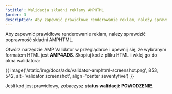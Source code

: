 ```yaml
---
'$title': Walidacja składni reklamy AMPHTML
$order: 3
description: Aby zapewnić prawidłowe renderowanie reklam, należy sprawdzić poprawność składni AMPHTML. Otwórz narzędzie AMP Validator w przeglądarce i upewnij się, że wybranym formatem HTML jest AMP4ADS.
---
```


Aby zapewnić prawidłowe renderowanie reklam, należy sprawdzić poprawność składni AMPHTML.

Otwórz narzędzie <a>AMP Validator</a> w przeglądarce i upewnij się, że wybranym formatem HTML jest <strong>AMP4ADS</strong>. Skopiuj kod z pliku HTML i wklej go do okna walidatora:

{{ image('/static/img/docs/ads/validator-amphtml-screenshot.png', 853, 542, alt='validator screenshot', align='center seventyfive') }}

Jeśli kod jest prawidłowy, zobaczysz **status walidacji: <span class="success-text">POWODZENIE</span>**.
